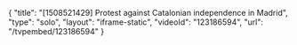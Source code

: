 {
    "title": "[1508521429] Protest against Catalonian independence in Madrid",
    "type": "solo",
    "layout": "iframe-static",
    "videoId": "123186594",
    "url": "\/tvpembed\/123186594"
}